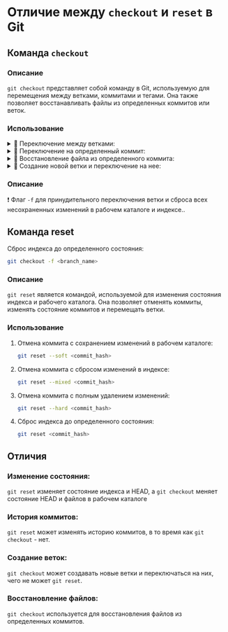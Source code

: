 # Отличие между `checkout` и `reset` в Git

## Команда `checkout`

### Описание
`git checkout` представляет собой команду в Git, используемую для перемещения между ветками, коммитами и тегами. Она также позволяет восстанавливать файлы из определенных коммитов или веток.

### Использование
  <details>
   <summary>🔹 Переключение между ветками:</summary>
      
  ```sh
  git checkout <branch_name>
  ```
  </details>

  <details>
   <summary>🔹 Переключение на определенный коммит:</summary>
   
  ```sh
  git checkout <commit_hash>
  ```
  </details>
   
  <details>
   <summary>🔹 Восстановление файла из определенного коммита:</summary>

   ```sh
   git checkout <commit_hash> -- <file_path>
   ```
  </details>


  <details>
    <summary>🔹 Создание новой ветки и переключение на нее:</summary>
    
   ```sh
   git checkout -b <new_branch_name>
   ```
  </details>

### Описание
❗ Флаг `-f` для принудительного переключения ветки и сброса всех несохраненных изменений в рабочем каталоге и индексе..


## Команда reset
  Сброс индекса до определенного состояния:
   ```sh
   git checkout -f <branch_name>
   ```

### Описание
`git reset` является командой, используемой для изменения состояния индекса и рабочего каталога. Она позволяет отменять коммиты, изменять состояние коммитов и перемещать ветки.

### Использование
1. Отмена коммита с сохранением изменений в рабочем каталоге:
   ```sh
   git reset --soft <commit_hash>
   ```

2. Отмена коммита с сбросом изменений в индексе:
   ```sh
   git reset --mixed <commit_hash>
   ```

3. Отмена коммита с полным удалением изменений:
   ```sh
   git reset --hard <commit_hash>
   ```

4. Сброс индекса до определенного состояния:
   ```sh
   git reset <commit_hash>
   ```

## Отличия

### Изменение состояния: 
`git reset` изменяет состояние индекса и HEAD, а `git checkout` меняет состояние HEAD и файлов в рабочем каталоге

### История коммитов: 
`git reset` может изменять историю коммитов, в то время как `git checkout` - нет.

### Создание веток: 
`git checkout` может создавать новые ветки и переключаться на них, чего не может `git reset`.

### Восстановление файлов: 
`git checkout` используется для восстановления файлов из определенных коммитов.
